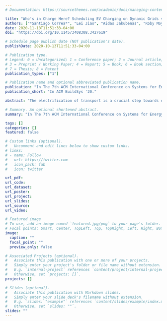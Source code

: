 ```yaml
---
# Documentation: https://sourcethemes.com/academic/docs/managing-content/

title: "Who's in Charge Here? Scheduling EV Charging on Dynamic Grids via Online Auctions With Soft Deadlines"
authors: ["*Santiago Correa*", "Lei Jiao", "Aidas Jakubenas", "Roby Moyano","Jesus Omana Iglesias", "Jay Taneja"]
date: 2020-11-18T11:51:33-04:00
doi: "https://doi.org/10.1145/3408308.3427619"

# Schedule page publish date (NOT publication's date).
publishDate: 2020-10-13T11:51:33-04:00

# Publication type.
# Legend: 0 = Uncategorized; 1 = Conference paper; 2 = Journal article;
# 3 = Preprint / Working Paper; 4 = Report; 5 = Book; 6 = Book section;
# 7 = Thesis; 8 = Patent
publication_types: ["1"]

# Publication name and optional abbreviated publication name.
publication: "In The 7th ACM International Conference on Systems for Energy-Efficient Buildings, Cities, and Transportation (ACM BuildSys 2020)."
publication_short: "In ACM BuildSys '20."

abstract: "The electrification of transport is a crucial step towards decarbonizing energy use and meeting climate goals. However, the increased penetration of electric vehicles also drives substantial additional load on the electricity grid; failure to manage this load can result in higher costs and reduced reliability of electricity. In this study, we present a novel online, auction-based technique to manage the charging of electric vehicles. Our technique draws insight from the cloud computing literature, making use of the concept of soft deadlines to ensure high satisfaction among users, reduced costs for charging infrastructure providers, and maximum flexibility for the electricity system. We evaluate our technique with a range of dynamics possible on typical electricity grids, including variable electricity tariffs and deployment of solar photovoltaic generation. Additionally, we consider vehicle-to-vehicle charging, an emerging paradigm for peer-to-peer energy transfer. Compared to uncontrolled charging and two typically deployed algorithms, our results show improved cost and performance in every scenario, with a reduction in costs of 3.5% to 12% compared to the baseline controlled approaches."

# Summary. An optional shortened abstract.
summary: "In The 7th ACM International Conference on Systems for Energy-Efficient Buildings, Cities, and Transportation (ACM BuildSys 2020)"

tags: []
categories: []
featured: false

# Custom links (optional).
#   Uncomment and edit lines below to show custom links.
# links:
# - name: Follow
#   url: https://twitter.com
#   icon_pack: fab
#   icon: twitter

url_pdf:
url_code:
url_dataset:
url_poster:
url_project:
url_slides:
url_source:
url_video:

# Featured image
# To use, add an image named `featured.jpg/png` to your page's folder. 
# Focal points: Smart, Center, TopLeft, Top, TopRight, Left, Right, BottomLeft, Bottom, BottomRight.
image:
  caption: ""
  focal_point: ""
  preview_only: false

# Associated Projects (optional).
#   Associate this publication with one or more of your projects.
#   Simply enter your project's folder or file name without extension.
#   E.g. `internal-project` references `content/project/internal-project/index.md`.
#   Otherwise, set `projects: []`.
projects: []

# Slides (optional).
#   Associate this publication with Markdown slides.
#   Simply enter your slide deck's filename without extension.
#   E.g. `slides: "example"` references `content/slides/example/index.md`.
#   Otherwise, set `slides: ""`.
slides: ""
---
```

